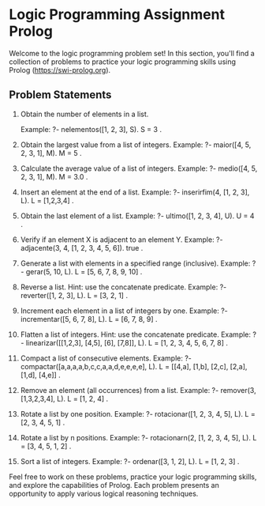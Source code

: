 # Logic Programming Assignment Prolog

Welcome to the logic programming problem set! In this section, you'll find a collection of problems to practice your logic programming skills using Prolog (https://swi-prolog.org).

## Problem Statements

1) Obtain the number of elements in a list.


   Example: ?- nelementos([1, 2, 3], S).
            S = 3 .

2) Obtain the largest value from a list of integers.
   Example: ?- maior([4, 5, 2, 3, 1], M).
            M = 5 .

3) Calculate the average value of a list of integers.
   Example: ?- medio([4, 5, 2, 3, 1], M).
            M = 3.0 .

4) Insert an element at the end of a list.
   Example: ?- inserirfim(4, [1, 2, 3], L).
            L = [1,2,3,4] .

5) Obtain the last element of a list.
   Example: ?- ultimo([1, 2, 3, 4], U).
            U = 4 .

6) Verify if an element X is adjacent to an element Y.
   Example: ?- adjacente(3, 4, [1, 2, 3, 4, 5, 6]).
            true .

7) Generate a list with elements in a specified range (inclusive).
   Example: ?- gerar(5, 10, L).
            L = [5, 6, 7, 8, 9, 10] .

8) Reverse a list. Hint: use the concatenate predicate.
   Example: ?- reverter([1, 2, 3], L).
            L = [3, 2, 1] .

9) Increment each element in a list of integers by one.
   Example: ?- incrementar([5, 6, 7, 8], L).
            L = [6, 7, 8, 9] .

10) Flatten a list of integers. Hint: use the concatenate predicate.
    Example: ?- linearizar([[1,2,3], [4,5], [6], [7,8]], L).
             L = [1, 2, 3, 4, 5, 6, 7, 8] .

11) Compact a list of consecutive elements.
    Example: ?- compactar([a,a,a,a,b,c,c,a,a,d,e,e,e,e], L).
             L = [[4,a], [1,b], [2,c], [2,a], [1,d], [4,e]] .

12) Remove an element (all occurrences) from a list.
    Example: ?- remover(3, [1,3,2,3,4], L).
             L = [1, 2, 4] .

13) Rotate a list by one position.
    Example: ?- rotacionar([1, 2, 3, 4, 5], L).
             L = [2, 3, 4, 5, 1] .

14) Rotate a list by n positions.
    Example: ?- rotacionarn(2, [1, 2, 3, 4, 5], L).
             L = [3, 4, 5, 1, 2] .

15) Sort a list of integers.
    Example: ?- ordenar([3, 1, 2], L).
             L = [1, 2, 3] .

Feel free to work on these problems, practice your logic programming skills, and explore the capabilities of Prolog. Each problem presents an opportunity to apply various logical reasoning techniques.
